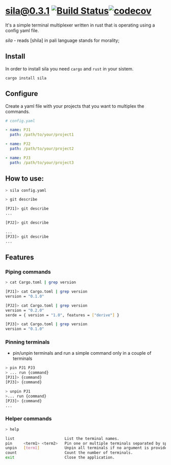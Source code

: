 # sila@0.3.1 [![Build Status](https://app.travis-ci.com/alxolr/sila.svg?branch=main)](https://app.travis-ci.com/alxolr/sila)[![codecov](https://codecov.io/gh/alxolr/sila/branch/main/graph/badge.svg?token=KPKR339KY4)](https://codecov.io/gh/alxolr/sila)


It's a simple terminal multiplexer written in rust that is operating using a config yaml file.

_sila_ - reads [shila] in pali language stands for morality;

## Install

In order to install sila you need `cargo` and `rust` in your sistem.

```
cargo install sila
```

## Configure

Create a yaml file with your projects that you want to multiplex the commands.

```yaml
# config.yaml

- name: PJ1
  path: /path/to/your/project1

- name: PJ2
  path: /path/to/your/project2

- name: PJ3
  path: /path/to/your/project3
```

## How to use:

```bash
> sila config.yaml

> git describe

[PJ1]> git describe
...

[PJ2]> git describe

...
[PJ3]> git describe
...
```

## Features

### Piping commands

```bash
> cat Cargo.toml | grep version

[PJ1]> cat Cargo.toml | grep version
version = "0.1.0"

[PJ2]> cat Cargo.toml | grep version
version = "0.2.0"
serde = { version = "1.0", features = ["derive"] }

[PJ3]> cat Cargo.toml | grep version
version = "0.1.0"
```

### Pinning terminals

- pin/unpin terminals and run a simple command only in a couple of terminals

```bash
> pin PJ1 PJ3
> ... run {command}
[PJ1]> {command}
[PJ3]> {command}

> unpin PJ1
>... run {command}
[PJ3]> {command}
...
```

### Helper commands

```bash
> help

list                      List the terminal names.
pin     <term1> <term2>   Pin one or multiple terminals separated by space. Following commands will be run on top of pinned ones.
unpin   [term1]           Unpin all terminals if no argument is provided or the specific ones.
count                     Count the number of terminals.
exit                      Close the application.
```